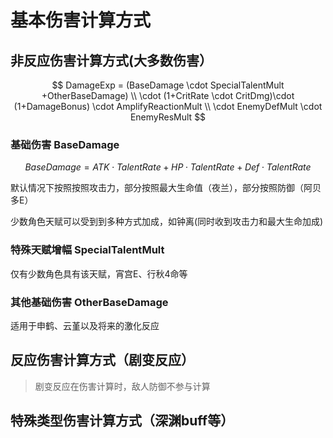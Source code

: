 # 基本伤害计算方式

## 非反应伤害计算方式(大多数伤害）



$$
DamageExp = (BaseDamage \cdot SpecialTalentMult +OtherBaseDamage) \\ \cdot (1+CritRate \cdot CritDmg)\cdot (1+DamageBonus) \cdot  AmplifyReactionMult 
\\ \cdot EnemyDefMult \cdot EnemyResMult
$$

### ​基础伤害 BaseDamage

$$
BaseDamage = ATK \cdot TalentRate+HP \cdot TalentRate+Def\cdot TalentRate
$$

​默认情况下按照按照攻击力，部分按照最大生命值（夜兰），部分按照防御（阿贝多E）

少数角色天赋可以受到到多种方式加成，如钟离(同时收到攻击力和最大生命加成)

### 特殊天赋增幅 SpecialTalentMult

仅有少数角色具有该天赋，宵宫E、行秋4命等

### 其他基础伤害 OtherBaseDamage

适用于申鹤、云堇以及将来的激化反应

## 反应伤害计算方式（剧变反应）

> 剧变反应在伤害计算时，敌人防御不参与计算

## 特殊类型伤害计算方式（深渊buff等）
